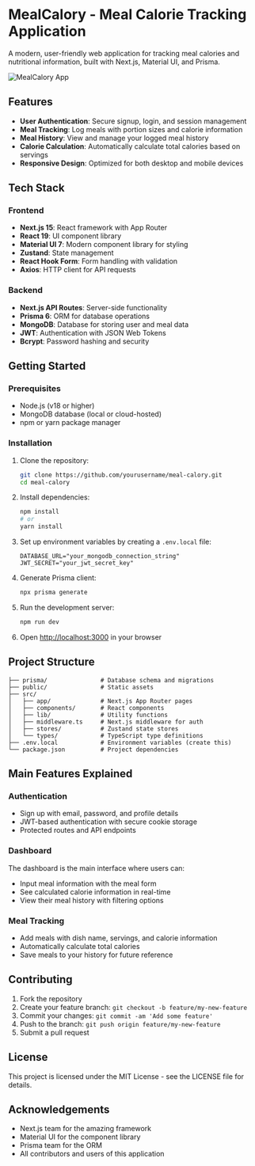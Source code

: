 # MealCalory - Meal Calorie Tracking Application

A modern, user-friendly web application for tracking meal calories and nutritional information, built with Next.js, Material UI, and Prisma.

![MealCalory App](/public/readme-header.png)

## Features

- **User Authentication**: Secure signup, login, and session management
- **Meal Tracking**: Log meals with portion sizes and calorie information
- **Meal History**: View and manage your logged meal history
- **Calorie Calculation**: Automatically calculate total calories based on servings
- **Responsive Design**: Optimized for both desktop and mobile devices

## Tech Stack

### Frontend
- **Next.js 15**: React framework with App Router
- **React 19**: UI component library
- **Material UI 7**: Modern component library for styling
- **Zustand**: State management
- **React Hook Form**: Form handling with validation
- **Axios**: HTTP client for API requests

### Backend
- **Next.js API Routes**: Server-side functionality
- **Prisma 6**: ORM for database operations
- **MongoDB**: Database for storing user and meal data
- **JWT**: Authentication with JSON Web Tokens
- **Bcrypt**: Password hashing and security

## Getting Started

### Prerequisites

- Node.js (v18 or higher)
- MongoDB database (local or cloud-hosted)
- npm or yarn package manager

### Installation

1. Clone the repository:
   ```bash
   git clone https://github.com/yourusername/meal-calory.git
   cd meal-calory
   ```

2. Install dependencies:
   ```bash
   npm install
   # or
   yarn install
   ```

3. Set up environment variables by creating a `.env.local` file:
   ```
   DATABASE_URL="your_mongodb_connection_string"
   JWT_SECRET="your_jwt_secret_key"
   ```

4. Generate Prisma client:
   ```bash
   npx prisma generate
   ```

5. Run the development server:
   ```bash
   npm run dev
   ```

6. Open [http://localhost:3000](http://localhost:3000) in your browser

## Project Structure

```
├── prisma/               # Database schema and migrations
├── public/               # Static assets
├── src/
│   ├── app/              # Next.js App Router pages
│   ├── components/       # React components
│   ├── lib/              # Utility functions
│   ├── middleware.ts     # Next.js middleware for auth
│   ├── stores/           # Zustand state stores
│   └── types/            # TypeScript type definitions
├── .env.local            # Environment variables (create this)
└── package.json          # Project dependencies
```

## Main Features Explained

### Authentication

- Sign up with email, password, and profile details
- JWT-based authentication with secure cookie storage
- Protected routes and API endpoints

### Dashboard

The dashboard is the main interface where users can:
- Input meal information with the meal form
- See calculated calorie information in real-time
- View their meal history with filtering options

### Meal Tracking

- Add meals with dish name, servings, and calorie information
- Automatically calculate total calories
- Save meals to your history for future reference

## Contributing

1. Fork the repository
2. Create your feature branch: `git checkout -b feature/my-new-feature`
3. Commit your changes: `git commit -am 'Add some feature'`
4. Push to the branch: `git push origin feature/my-new-feature`
5. Submit a pull request

## License

This project is licensed under the MIT License - see the LICENSE file for details.

## Acknowledgements

- Next.js team for the amazing framework
- Material UI for the component library
- Prisma team for the ORM
- All contributors and users of this application
